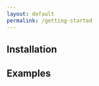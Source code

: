 ```yaml
---
layout: default
permalink: /getting-started
---
```



## [](#installation)Installation


## [](#examples)Examples
